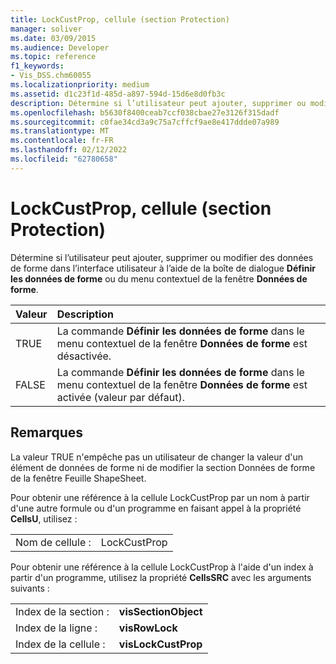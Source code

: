 ```yaml
---
title: LockCustProp, cellule (section Protection)
manager: soliver
ms.date: 03/09/2015
ms.audience: Developer
ms.topic: reference
f1_keywords:
- Vis_DSS.chm60055
ms.localizationpriority: medium
ms.assetid: d1c23f1d-485d-a897-594d-15d6e8d0fb3c
description: Détermine si l’utilisateur peut ajouter, supprimer ou modifier des données de forme dans l’interface utilisateur à l’aide de la boîte de dialogue Définir les données de forme ou du menu contextuel de la fenêtre Données de forme.
ms.openlocfilehash: b5630f8400ceab7ccf038cbae27e3126f315dadf
ms.sourcegitcommit: c0fae34cd3a9c75a7cffcf9ae8e417ddde07a989
ms.translationtype: MT
ms.contentlocale: fr-FR
ms.lasthandoff: 02/12/2022
ms.locfileid: "62780658"
---
```

# <a name="lockcustprop-cell-protection-section"></a>LockCustProp, cellule (section Protection)

Détermine si l’utilisateur peut ajouter, supprimer ou modifier des données de forme dans l’interface utilisateur à l’aide de la boîte de dialogue **Définir les données de forme** ou du menu contextuel de la fenêtre **Données de forme**. 
  
|**Valeur**|**Description**|
|:-----|:-----|
|TRUE  <br/> |La commande **Définir les données de forme** dans le menu contextuel de la fenêtre **Données de forme** est désactivée. |
|FALSE  <br/> |La commande **Définir les données de forme** dans le menu contextuel de la fenêtre **Données de forme** est activée (valeur par défaut). |
   
## <a name="remarks"></a>Remarques

La valeur TRUE n'empêche pas un utilisateur de changer la valeur d'un élément de données de forme ni de modifier la section Données de forme de la fenêtre Feuille ShapeSheet. 
  
Pour obtenir une référence à la cellule LockCustProp par un nom à partir d'une autre formule ou d'un programme en faisant appel à la propriété **CellsU**, utilisez : 
  
|||
|:-----|:-----|
|Nom de cellule :  <br/> |LockCustProp  <br/> |
   
Pour obtenir une référence à la cellule LockCustProp à l'aide d'un index à partir d'un programme, utilisez la propriété **CellsSRC** avec les arguments suivants : 
  
|||
|:-----|:-----|
|Index de la section :  <br/> |**visSectionObject** <br/> |
|Index de la ligne :  <br/> |**visRowLock** <br/> |
|Index de la cellule :  <br/> |**visLockCustProp** <br/> |
   

